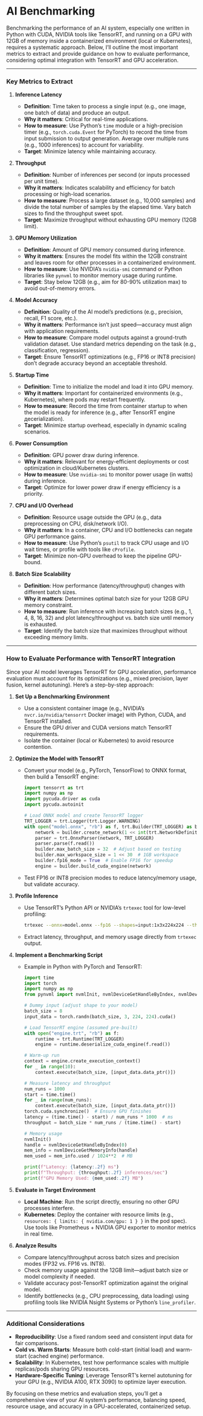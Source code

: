 # AI Benchmarking

Benchmarking the performance of an AI system, especially one written in Python with CUDA, NVIDIA tools like TensorRT, and running on a GPU with 12GB of memory inside a containerized environment (local or Kubernetes), requires a systematic approach. Below, I’ll outline the most important metrics to extract and provide guidance on how to evaluate performance, considering optimal integration with TensorRT and GPU acceleration.

---

### Key Metrics to Extract
1. **Inference Latency**
   - **Definition**: Time taken to process a single input (e.g., one image, one batch of data) and produce an output.
   - **Why it matters**: Critical for real-time applications.
   - **How to measure**: Use Python’s `time` module or a high-precision timer (e.g., `torch.cuda.Event` for PyTorch) to record the time from input submission to output generation. Average over multiple runs (e.g., 1000 inferences) to account for variability.
   - **Target**: Minimize latency while maintaining accuracy.

2. **Throughput**
   - **Definition**: Number of inferences per second (or inputs processed per unit time).
   - **Why it matters**: Indicates scalability and efficiency for batch processing or high-load scenarios.
   - **How to measure**: Process a large dataset (e.g., 10,000 samples) and divide the total number of samples by the elapsed time. Vary batch sizes to find the throughput sweet spot.
   - **Target**: Maximize throughput without exhausting GPU memory (12GB limit).

3. **GPU Memory Utilization**
   - **Definition**: Amount of GPU memory consumed during inference.
   - **Why it matters**: Ensures the model fits within the 12GB constraint and leaves room for other processes in a containerized environment.
   - **How to measure**: Use NVIDIA’s `nvidia-smi` command or Python libraries like `pynvml` to monitor memory usage during runtime.
   - **Target**: Stay below 12GB (e.g., aim for 80-90% utilization max) to avoid out-of-memory errors.

4. **Model Accuracy**
   - **Definition**: Quality of the AI model’s predictions (e.g., precision, recall, F1 score, etc.).
   - **Why it matters**: Performance isn’t just speed—accuracy must align with application requirements.
   - **How to measure**: Compare model outputs against a ground-truth validation dataset. Use standard metrics depending on the task (e.g., classification, regression).
   - **Target**: Ensure TensorRT optimizations (e.g., FP16 or INT8 precision) don’t degrade accuracy beyond an acceptable threshold.

5. **Startup Time**
   - **Definition**: Time to initialize the model and load it into GPU memory.
   - **Why it matters**: Important for containerized environments (e.g., Kubernetes), where pods may restart frequently.
   - **How to measure**: Record the time from container startup to when the model is ready for inference (e.g., after TensorRT engine десerialization).
   - **Target**: Minimize startup overhead, especially in dynamic scaling scenarios.

6. **Power Consumption**
   - **Definition**: GPU power draw during inference.
   - **Why it matters**: Relevant for energy-efficient deployments or cost optimization in cloud/Kubernetes clusters.
   - **How to measure**: Use `nvidia-smi` to monitor power usage (in watts) during inference.
   - **Target**: Optimize for lower power draw if energy efficiency is a priority.

7. **CPU and I/O Overhead**
   - **Definition**: Resource usage outside the GPU (e.g., data preprocessing on CPU, disk/network I/O).
   - **Why it matters**: In a container, CPU and I/O bottlenecks can negate GPU performance gains.
   - **How to measure**: Use Python’s `psutil` to track CPU usage and I/O wait times, or profile with tools like `cProfile`.
   - **Target**: Minimize non-GPU overhead to keep the pipeline GPU-bound.

8. **Batch Size Scalability**
   - **Definition**: How performance (latency/throughput) changes with different batch sizes.
   - **Why it matters**: Determines optimal batch size for your 12GB GPU memory constraint.
   - **How to measure**: Run inference with increasing batch sizes (e.g., 1, 4, 8, 16, 32) and plot latency/throughput vs. batch size until memory is exhausted.
   - **Target**: Identify the batch size that maximizes throughput without exceeding memory limits.

---

### How to Evaluate Performance with TensorRT Integration
Since your AI model leverages TensorRT for GPU acceleration, performance evaluation must account for its optimizations (e.g., mixed precision, layer fusion, kernel autotuning). Here’s a step-by-step approach:

1. **Set Up a Benchmarking Environment**
   - Use a consistent container image (e.g., NVIDIA’s `nvcr.io/nvidia/tensorrt` Docker image) with Python, CUDA, and TensorRT installed.
   - Ensure the GPU driver and CUDA versions match TensorRT requirements.
   - Isolate the container (local or Kubernetes) to avoid resource contention.

2. **Optimize the Model with TensorRT**
   - Convert your model (e.g., PyTorch, TensorFlow) to ONNX format, then build a TensorRT engine:
     ```python
     import tensorrt as trt
     import numpy as np
     import pycuda.driver as cuda
     import pycuda.autoinit

     # Load ONNX model and create TensorRT logger
     TRT_LOGGER = trt.Logger(trt.Logger.WARNING)
     with open("model.onnx", "rb") as f, trt.Builder(TRT_LOGGER) as builder:
         network = builder.create_network(1 << int(trt.NetworkDefinitionCreationFlag.EXPLICIT_BATCH))
         parser = trt.OnnxParser(network, TRT_LOGGER)
         parser.parse(f.read())
         builder.max_batch_size = 32  # Adjust based on testing
         builder.max_workspace_size = 1 << 30  # 1GB workspace
         builder.fp16_mode = True  # Enable FP16 for speedup
         engine = builder.build_cuda_engine(network)
     ```
   - Test FP16 or INT8 precision modes to reduce latency/memory usage, but validate accuracy.

3. **Profile Inference**
   - Use TensorRT’s Python API or NVIDIA’s `trtexec` tool for low-level profiling:
     ```bash
     trtexec --onnx=model.onnx --fp16 --shapes=input:1x3x224x224 --threads
     ```
   - Extract latency, throughput, and memory usage directly from `trtexec` output.

4. **Implement a Benchmarking Script**
   - Example in Python with PyTorch and TensorRT:
     ```python
     import time
     import torch
     import numpy as np
     from pynvml import nvmlInit, nvmlDeviceGetHandleByIndex, nvmlDeviceGetMemoryInfo

     # Dummy input (adjust shape to your model)
     batch_size = 8
     input_data = torch.randn(batch_size, 3, 224, 224).cuda()

     # Load TensorRT engine (assumed pre-built)
     with open("engine.trt", "rb") as f:
         runtime = trt.Runtime(TRT_LOGGER)
         engine = runtime.deserialize_cuda_engine(f.read())

     # Warm-up run
     context = engine.create_execution_context()
     for _ in range(10):
         context.execute(batch_size, [input_data.data_ptr()])

     # Measure latency and throughput
     num_runs = 1000
     start = time.time()
     for _ in range(num_runs):
         context.execute(batch_size, [input_data.data_ptr()])
     torch.cuda.synchronize()  # Ensure GPU finishes
     latency = (time.time() - start) / num_runs * 1000  # ms
     throughput = batch_size * num_runs / (time.time() - start)

     # Memory usage
     nvmlInit()
     handle = nvmlDeviceGetHandleByIndex(0)
     mem_info = nvmlDeviceGetMemoryInfo(handle)
     mem_used = mem_info.used / 1024**2  # MB

     print(f"Latency: {latency:.2f} ms")
     print(f"Throughput: {throughput:.2f} inferences/sec")
     print(f"GPU Memory Used: {mem_used:.2f} MB")
     ```

5. **Evaluate in Target Environment**
   - **Local Machine**: Run the script directly, ensuring no other GPU processes interfere.
   - **Kubernetes**: Deploy the container with resource limits (e.g., `resources: { limits: { nvidia.com/gpu: 1 } }` in the pod spec). Use tools like Prometheus + NVIDIA GPU exporter to monitor metrics in real time.

6. **Analyze Results**
   - Compare latency/throughput across batch sizes and precision modes (FP32 vs. FP16 vs. INT8).
   - Check memory usage against the 12GB limit—adjust batch size or model complexity if needed.
   - Validate accuracy post-TensorRT optimization against the original model.
   - Identify bottlenecks (e.g., CPU preprocessing, data loading) using profiling tools like NVIDIA Nsight Systems or Python’s `line_profiler`.

---

### Additional Considerations
- **Reproducibility**: Use a fixed random seed and consistent input data for fair comparisons.
- **Cold vs. Warm Starts**: Measure both cold-start (initial load) and warm-start (cached engine) performance.
- **Scalability**: In Kubernetes, test how performance scales with multiple replicas/pods sharing GPU resources.
- **Hardware-Specific Tuning**: Leverage TensorRT’s kernel autotuning for your GPU (e.g., NVIDIA A100, RTX 3090) to optimize layer execution.

By focusing on these metrics and evaluation steps, you’ll get a comprehensive view of your AI system’s performance, balancing speed, resource usage, and accuracy in a GPU-accelerated, containerized setup.
